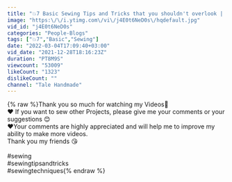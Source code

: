 ```yaml
---
title: "💥7 Basic Sewing Tips and Tricks that you shouldn't overlook | Sewing Techniques"
image: "https:\/\/i.ytimg.com\/vi\/j4E0t6NeD0s\/hqdefault.jpg"
vid_id: "j4E0t6NeD0s"
categories: "People-Blogs"
tags: ["💥7","Basic","Sewing"]
date: "2022-03-04T17:09:40+03:00"
vid_date: "2021-12-28T18:16:23Z"
duration: "PT8M9S"
viewcount: "53009"
likeCount: "1323"
dislikeCount: ""
channel: "Tale Handmade"
---
```

{% raw %}Thank you so much for watching my Videos🥰<br />❤ If you want to sew other Projects, please give me your comments or your suggestions 😊<br />❤Your comments are highly appreciated and will help me to improve my ability to make more videos.<br />Thank you my friends 😘<br /><br />#sewing <br />#sewingtipsandtricks <br />#sewingtechniques{% endraw %}
